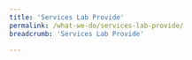```yaml
---
title: 'Services Lab Provide'
permalink: /what-we-do/services-lab-provide/
breadcrumb: 'Services Lab Provide'

---
```


